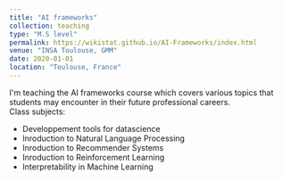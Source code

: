 ```yaml
---
title: "AI frameworks"
collection: teaching
type: "M.S level"
permalink: https://wikistat.github.io/AI-Frameworks/index.html
venue: "INSA Toulouse, GMM"
date: 2020-01-01
location: "Toulouse, France"
---
```


I'm teaching the AI frameworks course which covers various topics that students may encounter in their future professional careers.  
Class subjects:
* Developpement tools for datascience
* Inroduction to Natural Language Processing
* Inroduction to Recommender Systems
* Inroduction to Reinforcement Learning
* Interpretability in Machine Learning

